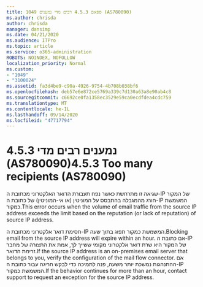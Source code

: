 ```yaml
---
title: 1049 ספאם 4.5.3 רבים מדי נמענים (AS780090)
ms.author: chrisda
author: chrisda
manager: dansimp
ms.date: 04/21/2020
ms.audience: ITPro
ms.topic: article
ms.service: o365-administration
ROBOTS: NOINDEX, NOFOLLOW
localization_priority: Normal
ms.custom:
- "1049"
- "3100024"
ms.assetid: fa3d4be9-c90a-4926-9754-4b708b038bf6
ms.openlocfilehash: deb57e6e872ce5769a339c7d130a63a8e90ab4c8
ms.sourcegitcommit: c6692ce0fa1358ec3529e59ca0ecdfdea4cdc759
ms.translationtype: MT
ms.contentlocale: he-IL
ms.lasthandoff: 09/14/2020
ms.locfileid: "47717794"
---
```

# <a name="453-too-many-recipients-as780090"></a><span data-ttu-id="1b4aa-102">4.5.3 נמענים רבים מדי (AS780090)</span><span class="sxs-lookup"><span data-stu-id="1b4aa-102">4.5.3 Too many recipients (AS780090)</span></span>

<span data-ttu-id="1b4aa-103">שגיאה זו מתרחשת כאשר נפח תעבורת הדואר האלקטרוני מכתובת ה-IP של המקור חורג מהמגבלה בהתבסס על המוניטין (או אי-המוניטין) של כתובת ה-IP המשמשת כמקור.</span><span class="sxs-lookup"><span data-stu-id="1b4aa-103">This error occurs when the volume of email traffic from the source IP address exceeds the limit based on the reputation (or lack of reputation) of source IP address.</span></span>

<span data-ttu-id="1b4aa-104">חסימת דואר אלקטרוני מכתובת ה-IP המשמשת כמקור תפוג בתוך שעה.</span><span class="sxs-lookup"><span data-stu-id="1b4aa-104">Blocking email from the source IP address will expire within an hour.</span></span> <span data-ttu-id="1b4aa-105">אם כתובת ה-IP של המקור היא שרת דואר אלקטרוני מקומי ששייך לך, אמת את התצורה של מחבר זרימת הדואר.</span><span class="sxs-lookup"><span data-stu-id="1b4aa-105">If the source IP address is an on-premises email server that belongs to you, verify the configuration of the mail flow connector.</span></span> <span data-ttu-id="1b4aa-106">אם ההתנהגות נמשכת יותר משעה, פנה לתמיכה כדי לבקש חריגה עבור כתובת ה-IP המשמשת כמקור.</span><span class="sxs-lookup"><span data-stu-id="1b4aa-106">If the behavior continues for more than an hour, contact support to request an exception for the source IP address.</span></span>
